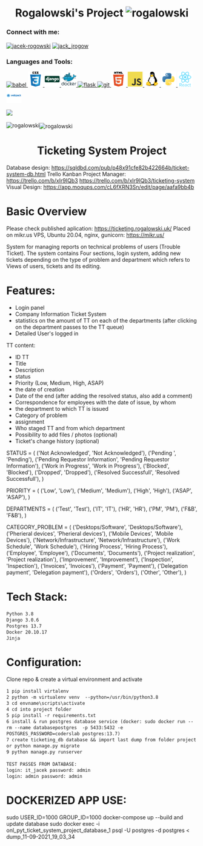 <h1 align="center">Rogalowski's Project <img src="https://komarev.com/ghpvc/?username=rogalowski&label=Profile%20views&color=0e75b6&style=flat" alt="rogalowski" /></h1>

<h3 align="left">Connect with me:</h3>
<p align="left">
<a href="https://linkedin.com/in/jacek-rogowski" target="blank"><img align="center" src="https://raw.githubusercontent.com/rahuldkjain/github-profile-readme-generator/master/src/images/icons/Social/linked-in-alt.svg" alt="jacek-rogowski" height="30" width="40" /></a>
<a href="https://instagram.com/jack_jrogow" target="blank"><img align="center" src="https://raw.githubusercontent.com/rahuldkjain/github-profile-readme-generator/master/src/images/icons/Social/instagram.svg" alt="jack_jrogow" height="30" width="40" /></a>
</p>

<h3 align="left">Languages and Tools:</h3>
<p align="left"> <a href="https://babeljs.io/" target="_blank" rel="noreferrer"> <img src="https://www.vectorlogo.zone/logos/babeljs/babeljs-icon.svg" alt="babel" width="40" height="40"/> </a> <a href="https://www.w3schools.com/css/" target="_blank" rel="noreferrer"> <img src="https://raw.githubusercontent.com/devicons/devicon/master/icons/css3/css3-original-wordmark.svg" alt="css3" width="40" height="40"/> </a> <a href="https://www.djangoproject.com/" target="_blank" rel="noreferrer"> <img src="https://raw.githubusercontent.com/devicons/devicon/master/icons/django/django-original.svg" alt="django" width="40" height="40"/> </a> <a href="https://www.docker.com/" target="_blank" rel="noreferrer"> <img src="https://raw.githubusercontent.com/devicons/devicon/master/icons/docker/docker-original-wordmark.svg" alt="docker" width="40" height="40"/> </a> <a href="https://flask.palletsprojects.com/" target="_blank" rel="noreferrer"> <img src="https://www.vectorlogo.zone/logos/pocoo_flask/pocoo_flask-icon.svg" alt="flask" width="40" height="40"/> </a> <a href="https://git-scm.com/" target="_blank" rel="noreferrer"> <img src="https://www.vectorlogo.zone/logos/git-scm/git-scm-icon.svg" alt="git" width="40" height="40"/> </a> <a href="https://www.w3.org/html/" target="_blank" rel="noreferrer"> <img src="https://raw.githubusercontent.com/devicons/devicon/master/icons/html5/html5-original-wordmark.svg" alt="html5" width="40" height="40"/> </a> <a href="https://developer.mozilla.org/en-US/docs/Web/JavaScript" target="_blank" rel="noreferrer"> <img src="https://raw.githubusercontent.com/devicons/devicon/master/icons/javascript/javascript-original.svg" alt="javascript" width="40" height="40"/> </a> <a href="https://www.linux.org/" target="_blank" rel="noreferrer"> <img src="https://raw.githubusercontent.com/devicons/devicon/master/icons/linux/linux-original.svg" alt="linux" width="40" height="40"/> </a> <a href="https://www.python.org" target="_blank" rel="noreferrer"> <img src="https://raw.githubusercontent.com/devicons/devicon/master/icons/python/python-original.svg" alt="python" width="40" height="40"/> </a> <a href="https://reactjs.org/" target="_blank" rel="noreferrer"> <img src="https://raw.githubusercontent.com/devicons/devicon/master/icons/react/react-original-wordmark.svg" alt="react" width="40" height="40"/> </a> <a href="https://webpack.js.org" target="_blank" rel="noreferrer"> <img src="https://raw.githubusercontent.com/devicons/devicon/d00d0969292a6569d45b06d3f350f463a0107b0d/icons/webpack/webpack-original-wordmark.svg" alt="webpack" width="40" height="40"/> </a> </p>

![](http://github-profile-summary-cards.vercel.app/api/cards/profile-details?username=rogalowski&theme=solarized)

<p>  <img align="center" src="https://github-readme-stats.vercel.app/api?username=rogalowski&show_icons=true&locale=en" alt="rogalowski" /> &nbsp; <img align="left" src="https://github-readme-stats.vercel.app/api/top-langs?username=rogalowski&show_icons=true&locale=en&layout=compact" alt="rogalowski" /> </p>

<h1 align="center">Ticketing System Project</h1>

Database design: https://sqldbd.com/pub/p48x91cfe82b422664b/ticket-system-db.html
Trello Kanban Project Manager: https://trello.com/b/xIr9IQb3 https://trello.com/b/xIr9IQb3/ticketing-system
Visual Design: https://app.moqups.com/cL6fXRN3Sn/edit/page/aafa9bb4b

# Basic Overview

Please check published aplication: https://ticketing.rogalowski.uk/
Placed on mikr.us VPS, Ubuntu 20.04, nginx, gunicorn: https://mikr.us/

System for managing reports on technical problems of users (Trouble Ticket). The system contains
Four sections, login system, adding new tickets depending on the type of problem and department which refers to
Views of users, tickets and its editing.

# Features:

-   Login panel
-   Company Information Ticket System
-   statistics on the amount of TT on each of the departments (after clicking on the department passes to the TT queue)
-   Detailed User's logged in

TT content:

-   ID TT
-   Title
-   Description
-   status
-   Priority (Low, Medium, High, ASAP)
-   the date of creation
-   Date of the end (after adding the resolved status, also add a comment)
-   Correspondence for employees with the date of issue, by whom
-   the department to which TT is issued
-   Category of problem
-   assignment
-   Who staged TT and from which department
-   Possibility to add files / photos (optional)
-   Ticket's change history (optional)

STATUS = (
('Not Acknowledged', 'Not Acknowledged'),
('Pending ', 'Pending'),
('Pending Requestor Information', 'Pending Requestor Information'),
('Work in Progress', 'Work in Progress'),
('Blocked', 'Blocked'),
('Dropped', 'Dropped'),
('Resolved Successfull', 'Resolved Successfull'),
)

PRIORITY = (
('Low', 'Low'),
('Medium', 'Medium'),
('High', 'High'),
('ASAP', 'ASAP'),
)

DEPARTMENTS = (
('Test', 'Test'),
('IT', 'IT'),
('HR', 'HR'),
('PM', 'PM'),
('F&B', 'F&B'),
)

CATEGORY_PROBLEM = (
('Desktops/Software', 'Desktops/Software'),
('Pherieral devices', 'Pherieral devices'),
('Mobile Devices', 'Mobile Devices'),
('Network/Infrastructure', 'Network/Infrastructure'),
('Work Schedule', 'Work Schedule'),
('Hiring Process', 'Hiring Process'),
('Employee', 'Employee'),
('Documents', 'Documents'),
('Project realization', 'Project realization'),
('Improvement', 'Improvement'),
('Inspection', 'Inspection'),
('Invoices', 'Invoices'),
('Payment', 'Payment'),
('Delegation payment', 'Delegation payment'),
('Orders', 'Orders'),
('Other', 'Other'),
)

# Tech Stack:

    Python 3.8
    Django 3.0.6
    Postgres 13.7
    Docker 20.10.17
    Jinja

# Configuration:

Clone repo & create a virtual environment and activate

    1 pip install virtalenv
    2 python -m virtualenv venv  --python=/usr/bin/python3.8
    3 cd envname\scripts\activate
    4 cd into project folder
    5 pip install -r requirements.txt
    6 install & run postgres database service (docker: sudo docker run --rm --name databasepostgres  -p 5433:5432 -e POSTGRES_PASSWORD=coderslab postgres:13.7)
    7 create ticketing_db database && import last dump from folder project or python manage.py migrate
    9 python manage.py runserver

    TEST PASSES FROM DATABASE:
    login: it_jacek password: admin
    login: admin password: admin

# DOCKERIZED APP USE:

sudo USER_ID=1000 GROUP_ID=1000 docker-compose up --build
and update database
sudo docker exec -i onl_pyt_ticket_system_project_database_1 psql -U postgres -d postgres < dump_11-09-2021_19_03_34
